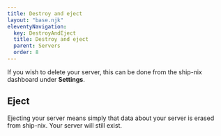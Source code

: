 ```yaml
---
title: Destroy and eject
layout: "base.njk"
eleventyNavigation:
  key: DestroyAndEject
  title: Destroy and eject
  parent: Servers
  order: 8
---
```


If you wish to delete your server, this can be done from the ship-nix dashboard under **Settings**.

## Eject

Ejecting your server means simply that data about your server is erased from ship-nix. Your server will still exist.
